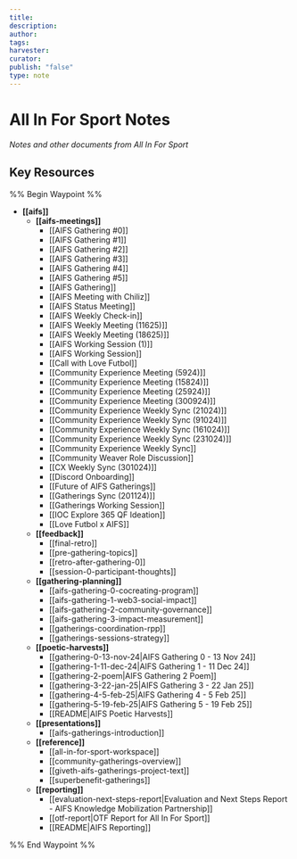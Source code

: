 ```yaml
---
title: 
description: 
author: 
tags: 
harvester: 
curator: 
publish: "false"
type: note
---
```

# All In For Sport Notes

_Notes and other documents from All In For Sport_

## Key Resources



%% Begin Waypoint %%
- **[[aifs]]**
  - **[[aifs-meetings]]**
    - [[AIFS Gathering #0]]
    - [[AIFS Gathering #1]]
    - [[AIFS Gathering #2]]
    - [[AIFS Gathering #3]]
    - [[AIFS Gathering #4]]
    - [[AIFS Gathering #5]]
    - [[AIFS Gathering]]
    - [[AIFS Meeting with Chiliz]]
    - [[AIFS Status Meeting]]
    - [[AIFS Weekly Check-in]]
    - [[AIFS Weekly Meeting (11625)]]
    - [[AIFS Weekly Meeting (18625)]]
    - [[AIFS Working Session (1)]]
    - [[AIFS Working Session]]
    - [[Call with Love Futbol]]
    - [[Community Experience Meeting (5924)]]
    - [[Community Experience Meeting (15824)]]
    - [[Community Experience Meeting (25924)]]
    - [[Community Experience Meeting (300924)]]
    - [[Community Experience Weekly Sync (21024)]]
    - [[Community Experience Weekly Sync (91024)]]
    - [[Community Experience Weekly Sync (161024)]]
    - [[Community Experience Weekly Sync (231024)]]
    - [[Community Experience Weekly Sync]]
    - [[Community Weaver Role Discussion]]
    - [[CX Weekly Sync (301024)]]
    - [[Discord Onboarding]]
    - [[Future of AIFS Gatherings]]
    - [[Gatherings Sync (201124)]]
    - [[Gatherings Working Session]]
    - [[IOC Explore 365 QF Ideation]]
    - [[Love Futbol x AIFS]]
  - **[[feedback]]**
    - [[final-retro]]
    - [[pre-gathering-topics]]
    - [[retro-after-gathering-0]]
    - [[session-0-participant-thoughts]]
  - **[[gathering-planning]]**
    - [[aifs-gathering-0-cocreating-program]]
    - [[aifs-gathering-1-web3-social-impact]]
    - [[aifs-gathering-2-community-governance]]
    - [[aifs-gathering-3-impact-measurement]]
    - [[gatherings-coordination-rpp]]
    - [[gatherings-sessions-strategy]]
  - **[[poetic-harvests]]**
    - [[gathering-0-13-nov-24|AIFS Gathering 0 - 13 Nov 24]]
    - [[gathering-1-11-dec-24|AIFS Gathering 1 - 11 Dec 24]]
    - [[gathering-2-poem|AIFS Gathering 2 Poem]]
    - [[gathering-3-22-jan-25|AIFS Gathering 3 - 22 Jan 25]]
    - [[gathering-4-5-feb-25|AIFS Gathering 4 - 5 Feb 25]]
    - [[gathering-5-19-feb-25|AIFS Gathering 5 - 19 Feb 25]]
    - [[README|AIFS Poetic Harvests]]
  - **[[presentations]]**
    - [[aifs-gatherings-introduction]]
  - **[[reference]]**
    - [[all-in-for-sport-workspace]]
    - [[community-gatherings-overview]]
    - [[giveth-aifs-gatherings-project-text]]
    - [[superbenefit-gatherings]]
  - **[[reporting]]**
    - [[evaluation-next-steps-report|Evaluation and Next Steps Report - AIFS Knowledge Mobilization Partnership]]
    - [[otf-report|OTF Report for All In For Sport]]
    - [[README|AIFS Reporting]]

%% End Waypoint %%

